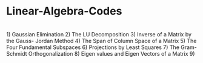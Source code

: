 # Linear-Algebra-Codes
<br>
<div>
1) Gaussian Elimination
2) The LU Decomposition 
3) Inverse of a Matrix by the Gauss- Jordan Method  
4) The Span of Column Space of a Matrix 
5) The Four Fundamental Subspaces 
6) Projections by Least Squares
7) The Gram-Schmidt Orthogonalization
8) Eigen values and Eigen Vectors of a Matrix
9) </div>
